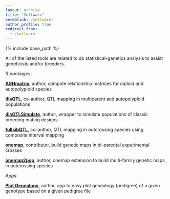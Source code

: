 ```yaml
---
layout: archive
title: "Software"
permalink: /software/
author_profile: true
redirect_from:
  - /software
---
```


{% include base_path %}

All of the listed tools are related to do statistical-genetics analysis to assist geneticists and/or breeders.

*R packages*:

**[AGHmatrix](https://cran.r-project.org/package=AGHmatrix)**, author, compute relationship matrices for diploid and autopolyploid species

**[diaQTL](https://www.github.com/jendelman/diaQTL)**, co-author, QTL mapping in multiparent and autopolyploid populations

**[diaQTLSimulate](https://github.com/rramadeu/diaQTLSimulate)**, author, wrapper to simulate populations of classic breeding mating designs

**[fullsibQTL](https://www.github.com/augusto-garcia/fullsibQTL)**, co-author, QTL mapping in outcrossing species using composite interval mapping

**[onemap](https://cran.r-project.org/package=onemap)**, contributor, build genetic maps in bi-parental experimental crosses

**[onemap2pop](https://www.github.com/augusto-garcia/onemap2pop)**, author, onemap extension to build multi-family genetic maps in outcrossing species

*Apps*:

**[Plot Genealogy](https://rramadeu.shinyapps.io/PlotGenealogy/)**, author, app to easy plot genealogy (pedigree) of a given genotype based on a given pedigree file
